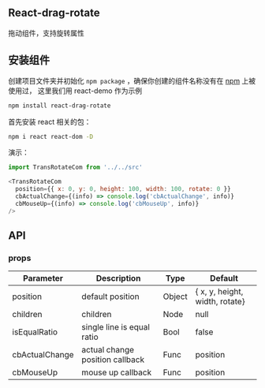 ## React-drag-rotate

拖动组件，支持旋转属性

## 安装组件
创建项目文件夹并初始化 `npm package` ，确保你创建的组件名称没有在 [npm](https://www.npmjs.com/) 上被使用过， 这里我们用 react-demo 作为示例

```bash
npm install react-drag-rotate
```

首先安装 react 相关的包：

```bash
npm i react react-dom -D
```

演示：

```javascript
import TransRotateCom from '../../src'

<TransRotateCom
  position={{ x: 0, y: 0, height: 100, width: 100, rotate: 0 }}
  cbActualChange={(info) => console.log('cbActualChange', info)}
  cbMouseUp={(info) => console.log('cbMouseUp', info)}
/>

```

## API

### props

| Parameter        | Description                        | Type          | Default                         |
|------------------|------------------------------------|---------------|---------------------------------|
| position         | default position                   | Object        | { x, y, height, width, rotate}  |
| children         | children                           | Node          | null                            |
| isEqualRatio     | single line is  equal ratio        | Bool          | false                           |
| cbActualChange   | actual change position callback    | Func          | position                        |
| cbMouseUp        | mouse up callback                  | Func          | position                        |
